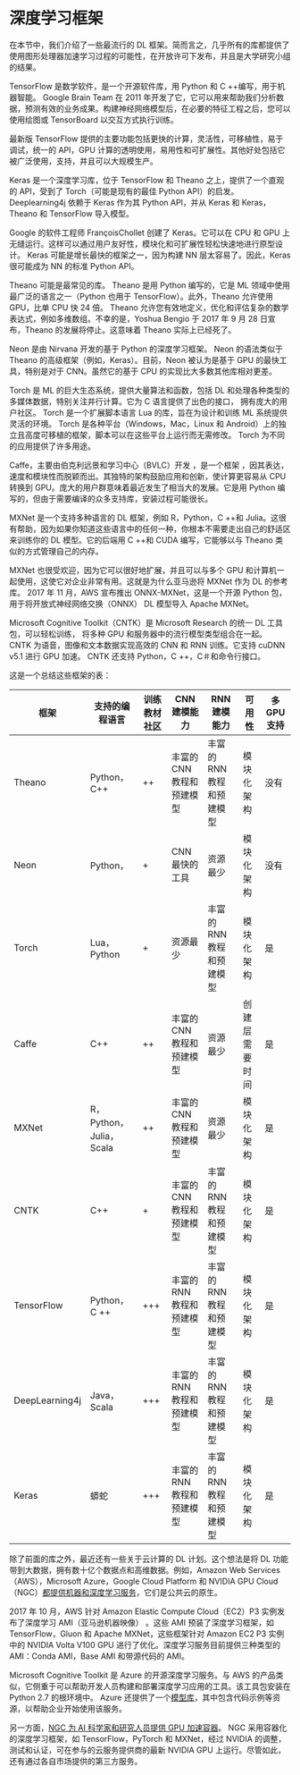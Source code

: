 # 深度学习框架

在本节中，我们介绍了一些最流行的 DL 框架。简而言之，几乎所有的库都提供了使用图形处理器加速学习过程的可能性，在开放许可下发布，并且是大学研究小组的结果。

TensorFlow 是数学软件，是一个开源软件库，用 Python 和 C ++编写，用于机器智能。 Google Brain Team 在 2011 年开发了它，它可以用来帮助我们分析数据，预测有效的业务成果。构建神经网络模型后，在必要的特征工程之后，您可以使用绘图或 TensorBoard 以交互方式执行训练。

最新版 TensorFlow 提供的主要功能包括更快的计算，灵活性，可移植性，易于调试，统一的 API，GPU 计算的透明使用，易用性和可扩展性。其他好处包括它被广泛使用，支持，并且可以大规模生产。

Keras 是一个深度学习库，位于 TensorFlow 和 Theano 之上，提供了一个直观的 API，受到了 Torch（可能是现有的最佳 Python API）的启发。 Deeplearning4j 依赖于 Keras 作为其 Python API，并从 Keras 和 Keras，Theano 和 TensorFlow 导入模型。

Google 的软件工程师 FrançoisChollet 创建了 Keras。它可以在 CPU 和 GPU 上无缝运行。这样可以通过用户友好性，模块化和可扩展性轻松快速地进行原型设计。 Keras 可能是增长最快的框架之一，因为构建 NN 层太容易了。因此，Keras 很可能成为 NN 的标准 Python API。

Theano 可能是最常见的库。 Theano 是用 Python 编写的，它是 ML 领域中使用最广泛的语言之一（Python 也用于 TensorFlow）。此外，Theano 允许使用 GPU，比单 CPU 快 24 倍。 Theano 允许您有效地定义，优化和评估复杂的数学表达式，例如多维数组。不幸的是，Yoshua Bengio 于 2017 年 9 月 28 日宣布，Theano 的发展将停止。这意味着 Theano 实际上已经死了。

Neon 是由 Nirvana 开发的基于 Python 的深度学习框架。 Neon 的语法类似于 Theano 的高级框架（例如，Keras）。目前，Neon 被认为是基于 GPU 的最快工具，特别是对于 CNN。虽然它的基于 CPU 的实现比大多数其他库相对更差。

Torch 是 ML 的巨大生态系统，提供大量算法和函数，包括 DL 和处理各种类型的多媒体数据，特别关注并行计算。它为 C 语言提供了出色的接口，  拥有庞大的用户社区。 Torch 是一个扩展脚本语言 Lua 的库，旨在为设计和训练 ML 系统提供灵活的环境。 Torch 是各种平台（Windows，Mac，Linux 和 Android）上的独立且高度可移植的框架，脚本可以在这些平台上运行而无需修改。 Torch 为不同的应用提供了许多用途。

Caffe，主要由伯克利远景和学习中心（BVLC）开发  ，是一个框架  ，因其表达，速度和模块性而脱颖而出。其独特的架构鼓励应用和创新，使计算更容易从 CPU 转换到 GPU。庞大的用户群意味着最近发生了相当大的发展。它是用 Python 编写的，但由于需要编译的众多支持库，安装过程可能很长。

MXNet 是一个支持多种语言的 DL 框架，例如 R，Python，C ++和 Julia。这很有帮助，因为如果你知道这些语言中的任何一种，你根本不需要走出自己的舒适区来训练你的 DL 模型。它的后端用 C ++和 CUDA 编写，它能够以与 Theano 类似的方式管理自己的内存。

MXNet 也很受欢迎，因为它可以很好地扩展，并且可以与多个 GPU 和计算机一起使用，这使它对企业非常有用。这就是为什么亚马逊将 MXNet 作为 DL 的参考库。 2017 年 11 月，AWS 宣布推出 ONNX-MXNet，这是一个开源 Python 包，用于将开放式神经网络交换（ONNX）  DL 模型导入 Apache MXNet。

Microsoft Cognitive Toolkit（CNTK）是 Microsoft Research 的统一 DL 工具包，可以轻松训练，  将多种 GPU 和服务器中的流行模型类型组合在一起。 CNTK 为语音，图像和文本数据实现高效的 CNN 和 RNN 训练。它支持 cuDNN v5.1 进行 GPU 加速。 CNTK 还支持 Python，C ++，C＃和命令行接口。

这是一个总结这些框架的表：

| 框架  | 支持的编程语言 | 训练教材社区 | CNN 建模能力 | RNN 建模能力 | 可用性 | 多 GPU 支持 |
| --- | --- | --- | --- | --- | --- | --- |
| Theano | Python，C++ | ++ | 丰富的 CNN 教程和预建模型 | 丰富的 RNN 教程和预建模型 | 模块化架构 | 没有 |
| Neon | Python， | + | CNN 最快的工具 | 资源最少 | 模块化架构 | 没有 |
| Torch | Lua，Python | + | 资源最少 | 丰富的 RNN 教程和预建模型 | 模块化架构 | 是 |
| Caffe | C++ | ++ | 丰富的 CNN 教程和预建模型 | 资源最少 | 创建层需要时间 | 是 |
| MXNet | R，Python，Julia，Scala | ++ | 丰富的 CNN 教程和预建模型 | 资源最少 | 模块化架构 | 是 |
| CNTK | C++ | + | 丰富的 CNN 教程和预建模型 | 丰富的 RNN 教程和预建模型 | 模块化架构 | 是 |
| TensorFlow | Python，C ++ | +++ | 丰富的 RNN 教程和预建模型 | 丰富的 RNN 教程和预建模型 | 模块化架构 | 是 |
| DeepLearning4j | Java，Scala | +++ | 丰富的 RNN 教程和预建模型 | 丰富的 RNN 教程和预建模型 | 模块化架构 | 是 |
| Keras | 蟒蛇 | +++ | 丰富的 RNN 教程和预建模型 | 丰富的 RNN 教程和预建模型 | 模块化架构 | 是 |

除了前面的库之外，最近还有一些关于云计算的 DL 计划。这个想法是将 DL 功能带到大数据，拥有数十亿个数据点和高维数据。例如，Amazon Web Services（AWS），Microsoft Azure，Google Cloud Platform 和 NVIDIA GPU Cloud（NGC）[都提供机器和深度学习服务](http://searchbusinessanalytics.techtarget.com/feature/Machine-learning-platforms-comparison-Amazon-Azure-Google-IBM)，它们是公共云的原生。

2017 年 10 月，AWS 针对 Amazon Elastic Compute Cloud（EC2）P3 实例发布了深度学习 AMI（亚马逊机器映像）  。这些 AMI 预装了深度学习框架，如 TensorFlow，Gluon 和 Apache MXNet，这些框架针对 Amazon EC2 P3 实例中的 NVIDIA Volta V100 GPU 进行了优化。深度学习服务目前提供三种类型的 AMI：Conda AMI，Base AMI 和带源代码的 AMI。

Microsoft Cognitive Toolkit 是 Azure 的开源深度学习服务。与 AWS 的产品类似，它侧重于可以帮助开发人员构建和部署深度学习应用的工具。该工具包安装在 Python 2.7 的根环境中。 Azure 还提供了一个[模型库](https://www.microsoft.com/en-us/cognitive-toolkit/features/model-gallery/)，其中包含代码示例等资源，以帮助企业开始使用该服务。

另一方面，[NGC 为 AI 科学家和研究人员提供 GPU 加速容器](https://www.nvidia.com/en-us/data-center/gpu-cloud-computing/)。 NGC 采用容器化的深度学习框架，如 TensorFlow，PyTorch 和 MXNet，经过 NVIDIA 的调整，测试和认证，可在参与的云服务提供商的最新 NVIDIA GPU 上运行。尽管如此，还有通过各自市场提供的第三方服务。